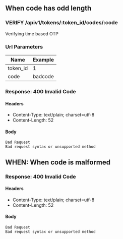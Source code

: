 ## When code has odd length

### VERIFY /apiv1/tokens/:token_id/codes/:code

Verifying time based OTP

### Url Parameters

Name | Example
--- | ---
token_id | 1
code | badcode

### Response: 400 Invalid Code

#### Headers

* Content-Type: text/plain; charset=utf-8
* Content-Length: 52

#### Body

```
Bad Request
Bad request syntax or unsupported method
```

## WHEN: When code is malformed

### Response: 400 Invalid Code

#### Headers

* Content-Type: text/plain; charset=utf-8
* Content-Length: 52

#### Body

```
Bad Request
Bad request syntax or unsupported method
```

